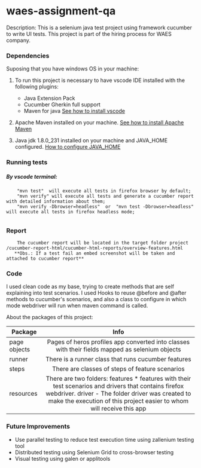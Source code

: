# waes-assignment-qa

Description: This is a selenium java test project using framework cucumber to write UI tests. This project is part of the hiring process for WAES company.

### Dependencies
Suposing that you have windows OS in your machine:
1. To run this project is necessary to have vscode IDE installed with the following plugins:
    * Java Extension Pack
    * Cucumber Gherkin full support
    * Maven for java
    [See how to install vscode](https://code.visualstudio.com/docs/setup/windows)

 2. Apache Maven installed on your machine. [See how to install Apache Maven](https://maven.apache.org/install.html)
 3. Java jdk 1.8.0_231 installed on your machine and JAVA_HOME configured. [How to configure JAVA_HOME](https://docs.oracle.com/cd/E19182-01/821-0917/inst_jdk_javahome_t/index.html)

### Running tests
##### By vscode terminal:
      
        "mvn test"  will execute all tests in firefox browser by default;
        "mvn verify" will execute all tests and generate a cucumber report with detailed information about them;
        "mvn verify -Dbrowser=headless"  or  "mvn test -Dbrowser=headless"  will execute all tests in firefox headless mode;
######  

### Report
        The cucumber report will be located in the target folder project /cucumber-report-html/cucumber-html-reports/overview-features.html
       **Obs.: If a test fail an embed screenshot will be taken and attached to cucumber report**

### Code
I used clean code as my base, trying to create methods that are self explaining into test scenarios. I used Hooks to reuse @before and @after methods to cucumber's scenarios, and also a class to configure in which mode webdriver will run when maven command is called.

About the packages of this project:


| Package       | Info          |
| ------------- |:-------------:|
| page objects  | Pages of heros profiles app converted into classes with their fields mapped as selenium objects |
| runner        | There is a runner class that runs cucumber features      |
| steps | There are classes of steps of feature scenarios      |
|resources |There are two folders: features * features with their test scenarios and drivers that contains firefox webdriver. driver - The folder driver was created to make the execution of this project easier to whom will receive this app|


### Future Improvements
* Use parallel testing to reduce test execution time using zallenium testing tool
* Distributed testing using Selenium Grid to cross-browser testing
* Visual testing using galen or applitools

 
